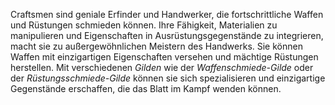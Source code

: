 
Craftsmen sind geniale Erfinder und Handwerker, die fortschrittliche Waffen und Rüstungen schmieden können. Ihre Fähigkeit, Materialien zu manipulieren und Eigenschaften in Ausrüstungsgegenstände zu integrieren, macht sie zu außergewöhnlichen Meistern des Handwerks. Sie können Waffen mit einzigartigen Eigenschaften versehen und mächtige Rüstungen herstellen. Mit verschiedenen _Gilden_ wie der _Waffenschmiede-Gilde_ oder der _Rüstungsschmiede-Gilde_ können sie sich spezialisieren und einzigartige Gegenstände erschaffen, die das Blatt im Kampf wenden können.